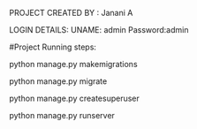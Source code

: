 PROJECT CREATED BY : Janani A

LOGIN DETAILS:
  UNAME: admin
  Password:admin

#Project Running steps:
  
  python manage.py makemigrations
  
  python manage.py migrate
  
  python manage.py createsuperuser
  
  python manage.py runserver
